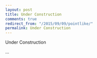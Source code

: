 ```yaml
---
layout: post
title: Under Construction
comments: true
redirect_from: "/2015/09/09/pointlike/"
permalink: Under Construction
---
```


Under Construction 

...


